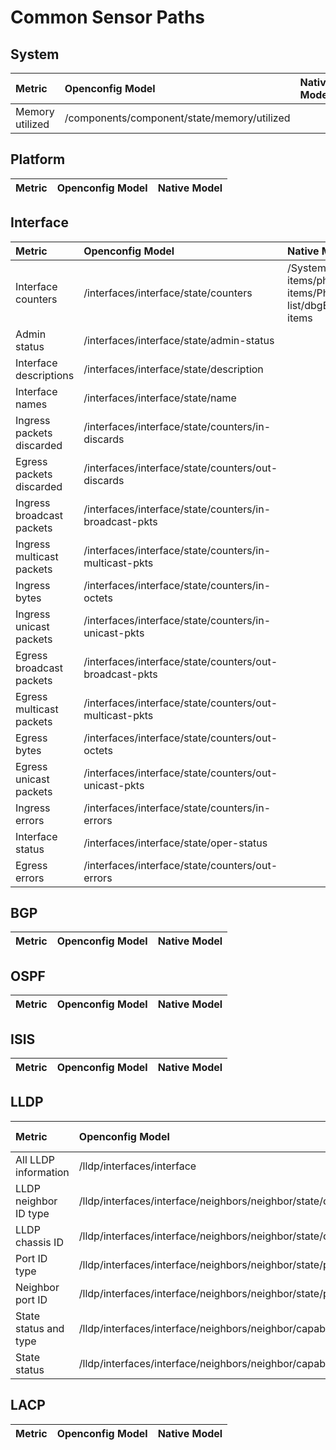 # Common Sensor Paths

## System

| Metric      | Openconfig Model | Native Model |
| :--- | :--- | :--- |
| Memory utilized | /components/component/state/memory/utilized | |

## Platform

| Metric      | Openconfig Model | Native Model |
| :--- | :--- | :--- |

## Interface
| Metric      | Openconfig Model | Native Model |
| :--- | :--- | :--- |
| Interface counters | 	/interfaces/interface/state/counters | 	/System/intf-items/phys-items/PhysIf-list/dbgEtherStats-items |
| Admin status | /interfaces/interface/state/admin-status | |
| Interface descriptions | /interfaces/interface/state/description | |
| Interface names | /interfaces/interface/state/name | |
| Ingress packets discarded | /interfaces/interface/state/counters/in-discards | |
| Egress packets discarded | /interfaces/interface/state/counters/out-discards | |
| Ingress broadcast packets | /interfaces/interface/state/counters/in-broadcast-pkts | |
| Ingress multicast packets | /interfaces/interface/state/counters/in-multicast-pkts | |
| Ingress bytes | /interfaces/interface/state/counters/in-octets | |
| Ingress unicast packets | /interfaces/interface/state/counters/in-unicast-pkts | |
| Egress broadcast packets | /interfaces/interface/state/counters/out-broadcast-pkts | |
| Egress multicast packets | /interfaces/interface/state/counters/out-multicast-pkts | |
| Egress bytes | /interfaces/interface/state/counters/out-octets | |
| Egress unicast packets | /interfaces/interface/state/counters/out-unicast-pkts | |
| Ingress errors | /interfaces/interface/state/counters/in-errors | |
| Interface status | /interfaces/interface/state/oper-status | |
| Egress errors | /interfaces/interface/state/counters/out-errors | |

## BGP
| Metric      | Openconfig Model | Native Model |
| :--- | :--- | :--- |

## OSPF
| Metric      | Openconfig Model | Native Model |
| :--- | :--- | :--- |

## ISIS
| Metric      | Openconfig Model | Native Model |
| :--- | :--- | :--- |

## LLDP
| Metric      | Openconfig Model | Native Model |
| :--- | :--- | :--- |
| All LLDP information | /lldp/interfaces/interface | |
| LLDP neighbor ID type | /lldp/interfaces/interface/neighbors/neighbor/state/chassis-id-type | |
| LLDP chassis ID | /lldp/interfaces/interface/neighbors/neighbor/state/chassis-id | |
| Port ID type | /lldp/interfaces/interface/neighbors/neighbor/state/port-id-type | |
| Neighbor port ID | /lldp/interfaces/interface/neighbors/neighbor/state/port-id | |
| State status and type | /lldp/interfaces/interface/neighbors/neighbor/capabilities/capability/state | |
| State status | /lldp/interfaces/interface/neighbors/neighbor/capabilities/capability/state/enabled | |

## LACP
| Metric      | Openconfig Model | Native Model |
| :--- | :--- | :--- |

